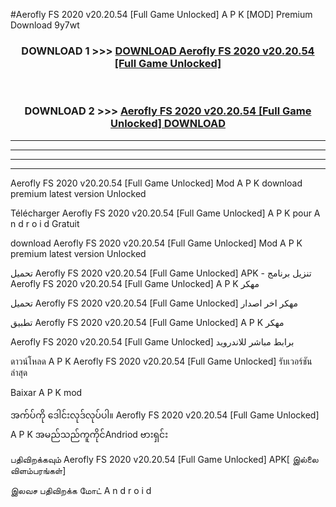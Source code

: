 #Aerofly FS 2020 v20.20.54  [Full Game Unlocked] A P K [MOD] Premium Download 9y7wt



<div align="center">

<h3>DOWNLOAD 1 >>> <a href="https://teeasianyam.web.app?sq=Aerofly FS 2020 v20.20.54  [Full Game Unlocked]">DOWNLOAD Aerofly FS 2020 v20.20.54  [Full Game Unlocked] </a></h3><br>

<h3>DOWNLOAD 2 >>> <a href="https://teeasianyam.web.app?sq=Aerofly FS 2020 v20.20.54  [Full Game Unlocked] ">Aerofly FS 2020 v20.20.54  [Full Game Unlocked]  DOWNLOAD </a></h3>

</div>


----------------------------------------------------------

----------------------------------------------------------

----------------------------------------------------------

----------------------------------------------------------


Aerofly FS 2020 v20.20.54  [Full Game Unlocked]  Mod A P K download premium latest version Unlocked

Télécharger Aerofly FS 2020 v20.20.54  [Full Game Unlocked]  A P K pour A n d r o i d Gratuit

download Aerofly FS 2020 v20.20.54  [Full Game Unlocked]  Mod A P K premium latest version Unlocked

تحميل Aerofly FS 2020 v20.20.54  [Full Game Unlocked]  APK - تنزيل برنامج Aerofly FS 2020 v20.20.54  [Full Game Unlocked]  A P K مهكر

تحميل Aerofly FS 2020 v20.20.54  [Full Game Unlocked]  مهكر اخر اصدار

تطبيق Aerofly FS 2020 v20.20.54  [Full Game Unlocked]  A P K مهكر

Aerofly FS 2020 v20.20.54  [Full Game Unlocked]  برابط مباشر للاندرويد

ดาวน์โหลด A P K Aerofly FS 2020 v20.20.54  [Full Game Unlocked]  รับเวอร์ชันล่าสุด

Baixar A P K mod

အက်ပ်ကို ဒေါင်းလုဒ်လုပ်ပါ။ Aerofly FS 2020 v20.20.54  [Full Game Unlocked]  A P K အမည်သည်ကူကိုင်Andriod ဗားရှင်း

பதிவிறக்கவும் Aerofly FS 2020 v20.20.54  [Full Game Unlocked]  APK[ இல்லை விளம்பரங்கள்] 
 
இலவச பதிவிறக்க மோட் A n d r o i d



